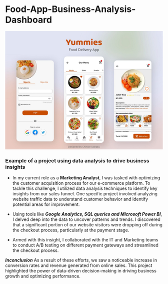 # Food-App-Business-Analysis-Dashboard
![Banner Image](https://github.com/tipadeola/Food-App-Business-Analysis-Dashboard/blob/main/foodimage.jpg)


### Example of a project using data analysis to drive business insights
- In my current role as a **Marketing Analyst**, I was tasked with optimizing the customer acquisition process for our e-commerce platform. To tackle this challenge, I utilized data analysis techniques to identify key insights from our sales funnel. One specific project involved analyzing website traffic data to understand customer behavior and identify potential areas for improvement.

- Using tools like ***Google Analytics, SQL queries and Microsoft Power BI***, I delved deep into the data to uncover patterns and trends. I discovered that a significant portion of our website visitors were dropping off during the checkout process, particularly at the payment stage.

- Armed with this insight, I collaborated with the IT and Marketing teams to conduct A/B testing on different payment gateways and streamlined the checkout process.

***Inconclusion***
As a result of these efforts, we saw a noticeable increase in conversion rates and revenue generated from online sales. This project highlighted the power of data-driven decision-making in driving business growth and optimizing performance.
